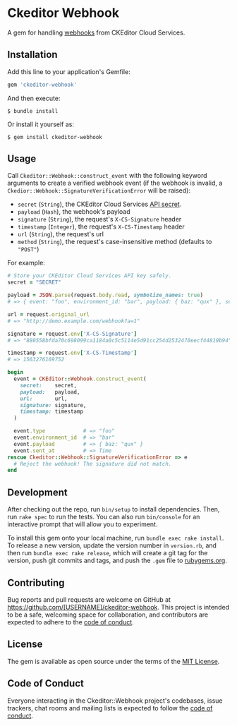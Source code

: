 # Ckeditor Webhook

A gem for handling [webhooks](https://ckeditor.com/docs/cs/latest/guides/webhooks/overview.html#webhook-format) from CKEditor Cloud Services.

## Installation

Add this line to your application's Gemfile:

```ruby
gem 'ckeditor-webhook'
```

And then execute:

```
$ bundle install
```

Or install it yourself as:

```
$ gem install ckeditor-webhook
```

## Usage

Call `Ckeditor::Webhook::construct_event` with the following keyword arguments to create a verified webhook event (if the webhook is invalid, a `Ckedior::Webhook::SignatureVerificationError` will be raised):

- `secret` (`String`), the CKEditor Cloud Services [API secret](https://ckeditor.com/docs/cs/latest/guides/security/api-secret.html).
- `payload` (`Hash`), the webhook's payload
- `signature` (`String`), the request's `X-CS-Signature` header
- `timestamp` (`Integer`), the request's `X-CS-Timestamp` header
- `url` (`String`), the request's url
- `method` (`String`), the request's case-insensitive method (defaults to `"POST"`)

For example:

```ruby
# Store your CKEditor Cloud Services API key safely.
secret = "SECRET"

payload = JSON.parse(request.body.read, symbolize_names: true)
# => { event: "foo", environment_id: "bar", payload: { baz: "qux" }, sent_at: Time.now.utc }

url = request.original_url
# => "http://demo.example.com/webhook?a=1"

signature = request.env['X-CS-Signature']
# => "880558bfda70c698099ca1184a0c5c5114e5d91cc254d2532470eecf44819b94"

timestamp = request.env['X-CS-Timestamp']
# => 1563276169752

begin
  event = CKEditor::Webhook.construct_event(
    secret:    secret,
    payload:   payload,
    url:       url,
    signature: signature,
    timestamp: timestamp
  )

  event.type            # => "foo"
  event.environment_id  # => "bar"
  event.payload         # => { baz: "qux" }
  event.sent_at         # => Time
rescue Ckeditor::Webhook::SignatureVerificationError => e
  # Reject the webhook! The signature did not match.
end
```

## Development

After checking out the repo, run `bin/setup` to install dependencies. Then, run `rake spec` to run the tests. You can also run `bin/console` for an interactive prompt that will allow you to experiment.

To install this gem onto your local machine, run `bundle exec rake install`. To release a new version, update the version number in `version.rb`, and then run `bundle exec rake release`, which will create a git tag for the version, push git commits and tags, and push the `.gem` file to [rubygems.org](https://rubygems.org).

## Contributing

Bug reports and pull requests are welcome on GitHub at https://github.com/[USERNAME]/ckeditor-webhook. This project is intended to be a safe, welcoming space for collaboration, and contributors are expected to adhere to the [code of conduct](https://github.com/[USERNAME]/ckeditor-webhook/blob/master/CODE_OF_CONDUCT.md).

## License

The gem is available as open source under the terms of the [MIT License](https://opensource.org/licenses/MIT).

## Code of Conduct

Everyone interacting in the Ckeditor::Webhook project's codebases, issue trackers, chat rooms and mailing lists is expected to follow the [code of conduct](https://github.com/[USERNAME]/ckeditor-webhook/blob/master/CODE_OF_CONDUCT.md).
